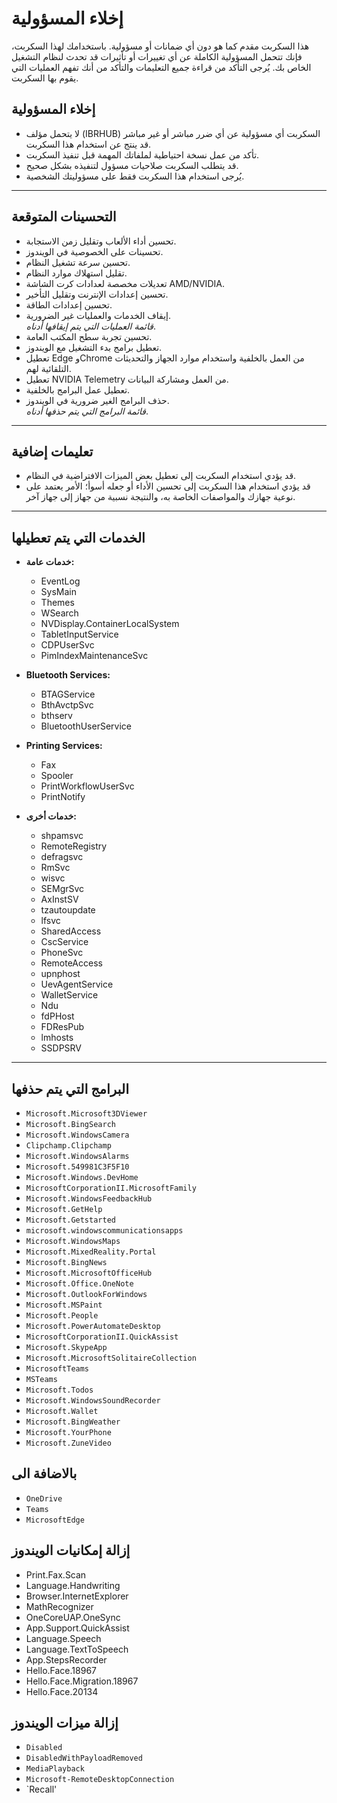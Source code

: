 # إخلاء المسؤولية

هذا السكربت مقدم كما هو دون أي ضمانات أو مسؤولية. باستخدامك لهذا السكربت، فإنك تتحمل المسؤولية الكاملة عن أي تغييرات أو تأثيرات قد تحدث لنظام التشغيل الخاص بك. يُرجى التأكد من قراءة جميع التعليمات والتأكد من أنك تفهم العمليات التي يقوم بها السكربت.

## إخلاء المسؤولية

- لا يتحمل مؤلف (IBRHUB) السكربت أي مسؤولية عن أي ضرر مباشر أو غير مباشر قد ينتج عن استخدام هذا السكربت.
- تأكد من عمل نسخة احتياطية لملفاتك المهمة قبل تنفيذ السكربت.
- قد يتطلب السكربت صلاحيات مسؤول لتنفيذه بشكل صحيح.
- يُرجى استخدام هذا السكربت فقط على مسؤوليتك الشخصية.

---

## التحسينات المتوقعة

- تحسين أداء الألعاب وتقليل زمن الاستجابة.
- تحسينات على الخصوصية في الويندوز.
- تحسين سرعة تشغيل النظام.
- تقليل استهلاك موارد النظام.
- تعديلات مخصصة لعدادات كرت الشاشة AMD/NVIDIA.
- تحسين إعدادات الإنترنت وتقليل التأخير.
- تحسين إعدادات الطاقة.
- إيقاف الخدمات والعمليات غير الضرورية.  
  _قائمة العمليات التي يتم إيقافها أدناه_.
- تحسين تجربة سطح المكتب العامة.
- تعطيل برامج بدء التشغيل مع الويندوز.
- تعطيل Edge وChrome من العمل بالخلفية واستخدام موارد الجهاز والتحديثات التلقائية لهم.
- تعطيل NVIDIA Telemetry من العمل ومشاركة البيانات.
- تعطيل عمل البرامج بالخلفية.
- حذف البرامج الغير ضرورية في الويندوز.  
  _قائمة البرامج التي يتم حذفها أدناه_.

---

## تعليمات إضافية

- قد يؤدي استخدام السكربت إلى تعطيل بعض الميزات الافتراضية في النظام.
- قد يؤدي استخدام هذا السكربت إلى تحسين الأداء أو جعله أسوأ؛ الأمر يعتمد على نوعية جهازك والمواصفات الخاصة به، والنتيجة نسبية من جهاز إلى جهاز آخر.

---

## الخدمات التي يتم تعطيلها

- **خدمات عامة:**
  - EventLog
  - SysMain
  - Themes
  - WSearch
  - NVDisplay.ContainerLocalSystem
  - TabletInputService
  - CDPUserSvc
  - PimIndexMaintenanceSvc

- **Bluetooth Services:**
  - BTAGService
  - BthAvctpSvc
  - bthserv
  - BluetoothUserService

- **Printing Services:**
  - Fax
  - Spooler
  - PrintWorkflowUserSvc
  - PrintNotify

- **خدمات أخرى:**
  - shpamsvc
  - RemoteRegistry
  - defragsvc
  - RmSvc
  - wisvc
  - SEMgrSvc
  - AxInstSV
  - tzautoupdate
  - lfsvc
  - SharedAccess
  - CscService
  - PhoneSvc
  - RemoteAccess
  - upnphost
  - UevAgentService
  - WalletService
  - Ndu
  - fdPHost
  - FDResPub
  - lmhosts
  - SSDPSRV

---

## البرامج التي يتم حذفها

- `Microsoft.Microsoft3DViewer`
- `Microsoft.BingSearch`
- `Microsoft.WindowsCamera`
- `Clipchamp.Clipchamp`
- `Microsoft.WindowsAlarms`
- `Microsoft.549981C3F5F10`
- `Microsoft.Windows.DevHome`
- `MicrosoftCorporationII.MicrosoftFamily`
- `Microsoft.WindowsFeedbackHub`
- `Microsoft.GetHelp`
- `Microsoft.Getstarted`
- `microsoft.windowscommunicationsapps`
- `Microsoft.WindowsMaps`
- `Microsoft.MixedReality.Portal`
- `Microsoft.BingNews`
- `Microsoft.MicrosoftOfficeHub`
- `Microsoft.Office.OneNote`
- `Microsoft.OutlookForWindows`
- `Microsoft.MSPaint`
- `Microsoft.People`
- `Microsoft.PowerAutomateDesktop`
- `MicrosoftCorporationII.QuickAssist`
- `Microsoft.SkypeApp`
- `Microsoft.MicrosoftSolitaireCollection`
- `MicrosoftTeams`
- `MSTeams`
- `Microsoft.Todos`
- `Microsoft.WindowsSoundRecorder`
- `Microsoft.Wallet`
- `Microsoft.BingWeather`
- `Microsoft.YourPhone`
- `Microsoft.ZuneVideo`

## بالاضافة الى 
- `OneDrive`
- `Teams`
- `MicrosoftEdge`

## إزالة إمكانيات الويندوز

- Print.Fax.Scan
- Language.Handwriting
- Browser.InternetExplorer
- MathRecognizer
- OneCoreUAP.OneSync
- App.Support.QuickAssist
- Language.Speech
- Language.TextToSpeech
- App.StepsRecorder
- Hello.Face.18967
- Hello.Face.Migration.18967
- Hello.Face.20134

## إزالة ميزات الويندوز

- `Disabled`
- `DisabledWithPayloadRemoved`
- `MediaPlayback`
- `Microsoft-RemoteDesktopConnection`
- `Recall'

